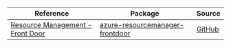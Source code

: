 | Reference | Package | Source |
|---|---|---|
|[Resource Management - Front Door](resourcemanager-frontdoor-readme.md)|[azure-resourcemanager-frontdoor](https://repo1.maven.org/maven2/com/azure/resourcemanager/azure-resourcemanager-frontdoor)|[GitHub](https://github.com/Azure/azure-sdk-for-java/blob/main/sdk/frontdoor/azure-resourcemanager-frontdoor)|
